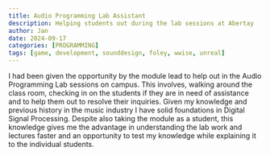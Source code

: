 ```yaml
---
title: Audio Programming Lab Assistant
description: Helping students out during the lab sessions at Abertay
author: Jan
date: 2024-09-17
categories: [PROGRAMMING]
tags: [game, development, sounddesign, foley, wwise, unreal]
---
```

I had been given the opportunity by the module lead to help out in the Audio Programming Lab sessions on campus. This involves, walking around the class room, checking in on the students if they are in need of assistance and to help them out to resolve their inquiries.
Given my knowledge and previous history in the music industry I have solid foundations in Digital Signal Processing. Despite also taking the module as a student, this knowledge gives me the advantage in understanding the lab work and lectures faster and an opportunity to test my knowledge while explaining it to the individual students.
